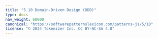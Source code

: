 ```yaml
---
title: "5.10 Domain-Driven Design (DDD)"
type: docs
nav_weight: 60000
canonical: "https://softwarepatternslexicon.com/patterns-js/5/10"
license: "© 2024 Tokenizer Inc. CC BY-NC-SA 4.0"
---
```

